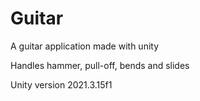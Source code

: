 # Guitar
A guitar application made with unity

Handles hammer, pull-off, bends and slides

Unity version 2021.3.15f1
